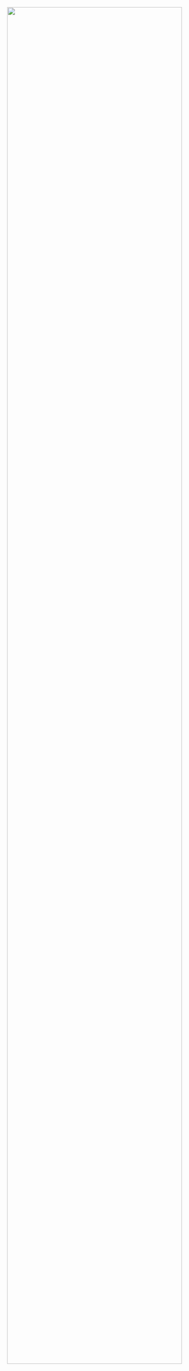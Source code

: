 <div align="center">
	<img width="90%" src="https://lh3.googleusercontent.com/pw/ABLVV87XwBPEj0tjfIYqD2viLgub2c1IgjsMykQunpaX185f3C8d7ynPxtV_VErlbBKfij56vK5nY31WoUd_nzoYE39BzfqO2jdWq9aG6CYq5yzq3Q4tGoeK4xtSeVrN0qVbd1gm04si-wRsN_VwHkQo1Nz_=s1080-p" />
</div>
